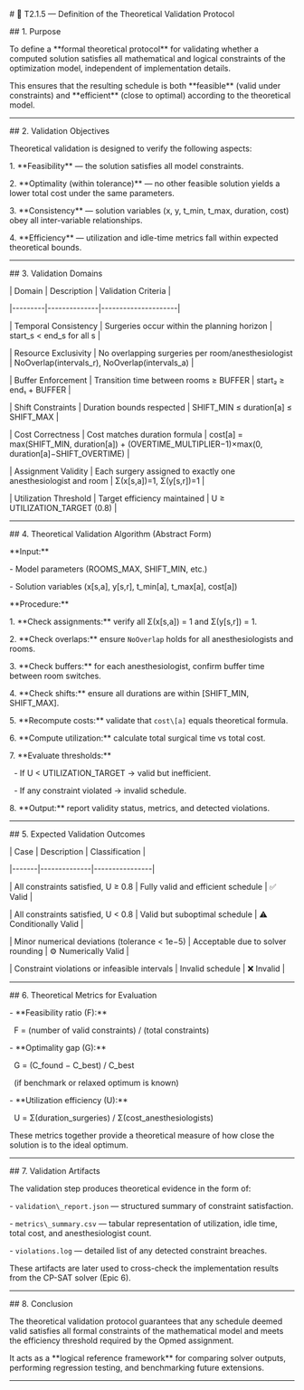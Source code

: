 \# 🧩 T2.1.5 — Definition of the Theoretical Validation Protocol



\## 1. Purpose

To define a \*\*formal theoretical protocol\*\* for validating whether a computed solution satisfies all mathematical and logical constraints of the optimization model, independent of implementation details.  

This ensures that the resulting schedule is both \*\*feasible\*\* (valid under constraints) and \*\*efficient\*\* (close to optimal) according to the theoretical model.



---



\## 2. Validation Objectives

Theoretical validation is designed to verify the following aspects:



1\. \*\*Feasibility\*\* — the solution satisfies all model constraints.  

2\. \*\*Optimality (within tolerance)\*\* — no other feasible solution yields a lower total cost under the same parameters.  

3\. \*\*Consistency\*\* — solution variables (x, y, t\_min, t\_max, duration, cost) obey all inter-variable relationships.  

4\. \*\*Efficiency\*\* — utilization and idle-time metrics fall within expected theoretical bounds.



---



\## 3. Validation Domains



| Domain | Description | Validation Criteria |

|---------|--------------|---------------------|

| Temporal Consistency | Surgeries occur within the planning horizon | start\_s < end\_s for all s |

| Resource Exclusivity | No overlapping surgeries per room/anesthesiologist | NoOverlap(intervals\_r), NoOverlap(intervals\_a) |

| Buffer Enforcement | Transition time between rooms ≥ BUFFER | start₂ ≥ end₁ + BUFFER |

| Shift Constraints | Duration bounds respected | SHIFT\_MIN ≤ duration\[a] ≤ SHIFT\_MAX |

| Cost Correctness | Cost matches duration formula | cost\[a] = max(SHIFT\_MIN, duration\[a]) + (OVERTIME\_MULTIPLIER−1)×max(0, duration\[a]−SHIFT\_OVERTIME) |

| Assignment Validity | Each surgery assigned to exactly one anesthesiologist and room | Σ(x\[s,a])=1, Σ(y\[s,r])=1 |

| Utilization Threshold | Target efficiency maintained | U ≥ UTILIZATION\_TARGET (0.8) |



---



\## 4. Theoretical Validation Algorithm (Abstract Form)



\*\*Input:\*\*  

\- Model parameters (ROOMS\_MAX, SHIFT\_MIN, etc.)  

\- Solution variables (x\[s,a], y\[s,r], t\_min\[a], t\_max\[a], cost\[a])  



\*\*Procedure:\*\*

1\. \*\*Check assignments:\*\* verify all Σ(x\[s,a]) = 1 and Σ(y\[s,r]) = 1.  

2\. \*\*Check overlaps:\*\* ensure `NoOverlap` holds for all anesthesiologists and rooms.  

3\. \*\*Check buffers:\*\* for each anesthesiologist, confirm buffer time between room switches.  

4\. \*\*Check shifts:\*\* ensure all durations are within \[SHIFT\_MIN, SHIFT\_MAX].  

5\. \*\*Recompute costs:\*\* validate that `cost\[a]` equals theoretical formula.  

6\. \*\*Compute utilization:\*\* calculate total surgical time vs total cost.  

7\. \*\*Evaluate thresholds:\*\*  

&nbsp;  - If U < UTILIZATION\_TARGET → valid but inefficient.  

&nbsp;  - If any constraint violated → invalid schedule.  

8\. \*\*Output:\*\* report validity status, metrics, and detected violations.



---



\## 5. Expected Validation Outcomes



| Case | Description | Classification |

|-------|--------------|----------------|

| All constraints satisfied, U ≥ 0.8 | Fully valid and efficient schedule | ✅ Valid |

| All constraints satisfied, U < 0.8 | Valid but suboptimal schedule | ⚠️ Conditionally Valid |

| Minor numerical deviations (tolerance < 1e−5) | Acceptable due to solver rounding | ⚙️ Numerically Valid |

| Constraint violations or infeasible intervals | Invalid schedule | ❌ Invalid |



---



\## 6. Theoretical Metrics for Evaluation



\- \*\*Feasibility ratio (F):\*\*  

&nbsp; F = (number of valid constraints) / (total constraints)



\- \*\*Optimality gap (G):\*\*  

&nbsp; G = (C\_found − C\_best) / C\_best  

&nbsp; (if benchmark or relaxed optimum is known)



\- \*\*Utilization efficiency (U):\*\*  

&nbsp; U = Σ(duration\_surgeries) / Σ(cost\_anesthesiologists)



These metrics together provide a theoretical measure of how close the solution is to the ideal optimum.



---



\## 7. Validation Artifacts

The validation step produces theoretical evidence in the form of:

\- `validation\_report.json` — structured summary of constraint satisfaction.  

\- `metrics\_summary.csv` — tabular representation of utilization, idle time, total cost, and anesthesiologist count.  

\- `violations.log` — detailed list of any detected constraint breaches.



These artifacts are later used to cross-check the implementation results from the CP-SAT solver (Epic 6).



---



\## 8. Conclusion

The theoretical validation protocol guarantees that any schedule deemed valid satisfies all formal constraints of the mathematical model and meets the efficiency threshold required by the Opmed assignment.  

It acts as a \*\*logical reference framework\*\* for comparing solver outputs, performing regression testing, and benchmarking future extensions.



---



